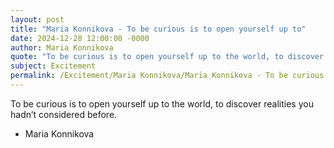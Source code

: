 ```yaml
---
layout: post
title: "Maria Konnikova - To be curious is to open yourself up to"
date: 2024-12-28 12:00:00 -0000
author: Maria Konnikova
quote: "To be curious is to open yourself up to the world, to discover realities you hadn’t considered before."
subject: Excitement
permalink: /Excitement/Maria Konnikova/Maria Konnikova - To be curious is to open yourself up to
---
```


To be curious is to open yourself up to the world, to discover realities you hadn’t considered before.

- Maria Konnikova

